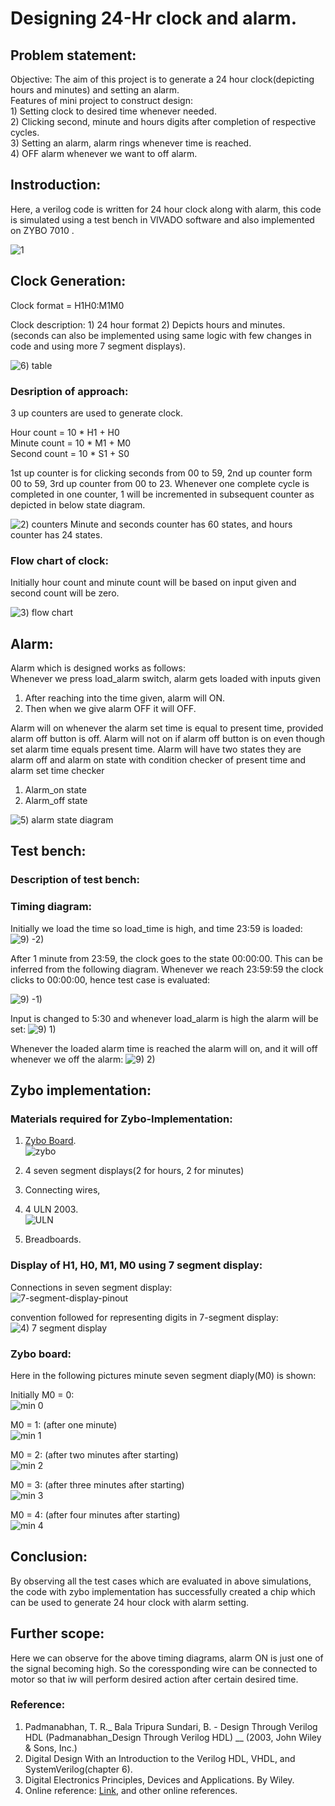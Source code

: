 # Designing 24-Hr clock and alarm.

## Problem statement:
Objective:   The aim of this project is to generate a 24 hour clock(depicting hours and minutes) and setting an alarm. <br/>
	      Features of mini project to construct design: <br/>
	      1) Setting clock to desired time whenever needed. <br/>
	      2) Clicking second, minute and hours digits after completion of respective cycles. <br/>
	      3) Setting an alarm, alarm rings whenever time is reached. <br/>
	      4) OFF alarm whenever we want to off alarm. <br/>

## Instroduction:
Here, a verilog code is written for 24 hour clock along with alarm, this code is simulated using a test bench in VIVADO software and also implemented on ZYBO 7010 .

![1](https://github.com/112101011/Designing-24Hr-clock./assets/111628378/25a07a1d-05d1-4db1-87c1-b29f5e75a686)

## Clock Generation:

Clock format = H1H0:M1M0 <br/>

Clock description:
	1) 24 hour format
	2) Depicts hours and minutes. (seconds can also be implemented using same logic with few changes in code and using more 7 segment displays).
 
![6) table](https://github.com/112101011/Designing-24Hr-clock./assets/111628378/03a9c500-2703-4bef-867b-dcddc5513314)


### Desription of approach:
3 up counters are used to generate clock. <br/>

Hour count = 10 * H1 + H0 <br/>
Minute count = 10 * M1 + M0 <br/>
Second count = 10 * S1 + S0 <br/>

1st up counter is for clicking seconds from 00 to 59, 2nd up counter form 00 to 59, 3rd up  counter from 00 to 23.
Whenever one complete cycle is completed in one counter, 1 will be incremented in subsequent counter as depicted in below state diagram.

![2) counters ](https://github.com/112101011/Designing-24Hr-clock./assets/111628378/71f58a5b-ecd1-46a0-9145-574d3913d49e)
Minute and seconds counter has 60 states, and hours counter has 24 states.

### Flow chart of clock:
Initially hour count and minute count will be based on input given and second count will be zero.

![3) flow chart](https://github.com/112101011/Designing-24Hr-clock./assets/111628378/fe05ff47-ec77-4abe-ba76-4b5997b79431)

## Alarm:
Alarm which is designed works as follows: <br/>
Whenever we press load_alarm switch, alarm gets loaded with inputs given
1) After reaching into the time given, alarm will ON.
2) Then when we give alarm OFF it will OFF.

Alarm will on whenever the alarm set time is equal to present time, provided alarm off button is off.
Alarm will not on if alarm off button is on even though set alarm time equals present time.
Alarm will have two states they are alarm off and alarm on state with condition checker of present time and alarm set time checker

1) Alarm_on state
2) Alarm_off state

![5) alarm state diagram](https://github.com/112101011/Designing-24Hr-clock./assets/111628378/2975f78d-5c97-46b6-9754-4a845eedf59a)


## Test bench:



### Description of test bench:

### Timing diagram:
Initially we load the time so load_time is high, and time 23:59 is loaded:
![9) -2)](https://github.com/112101011/Designing-24Hr-clock./assets/111628378/a3f5d4ad-2d2d-4dcc-8750-7c94b7fc3962)

After 1 minute from 23:59, the clock goes to the state 00:00:00. This can be inferred from the following diagram. Whenever we reach 23:59:59 the clock clicks to 00:00:00, hence test case is evaluated:

![9) -1)](https://github.com/112101011/Designing-24Hr-clock./assets/111628378/2235e106-dc79-41e6-a7d9-d4ae5578bf8e)


Input is changed to 5:30 and whenever load_alarm is high the alarm will be set:
![9) 1)](https://github.com/112101011/Designing-24Hr-clock./assets/111628378/d50dfea7-2dbe-40de-9cbd-98d374eca740)

Whenever the loaded alarm time is reached the alarm will on, and it will off whenever we off the alarm:
![9) 2)](https://github.com/112101011/Designing-24Hr-clock./assets/111628378/d8f2fd28-8a05-4c91-b0a8-19c7d05c2d2c)

## Zybo implementation:

### Materials required for Zybo-Implementation:
1) [Zybo Board](https://digilent.com/reference/programmable-logic/zybo/start). <br/>
	![zybo](https://github.com/112101011/Designing-24Hr-clock./assets/111628378/72acbdb8-a3f4-40aa-b03c-2a64c1cb76e4)

2) 4 seven segment displays(2 for hours, 2 for minutes) <br/>
3) Connecting wires, <br/>
4) 4 ULN 2003. <br/>
	![ULN](https://github.com/112101011/Designing-24Hr-clock./assets/111628378/52c38fb7-d00c-48d8-9d59-1835aa1d40ed)

5) Breadboards. <br/>


### Display of H1, H0, M1, M0 using 7 segment display:

Connections in seven segment display: <br/>
![7-segment-display-pinout](https://github.com/112101011/Designing-24Hr-clock./assets/111628378/70a2fcb3-5727-45e1-b2b2-35e15217a6f8)

convention followed for representing digits in 7-segment display:
![4) 7 segment display](https://github.com/112101011/Designing-24Hr-clock./assets/111628378/0d7aae1d-60c3-4d63-9a28-486f59129ec1)

### Zybo board:
Here in the following pictures minute seven segment diaply(M0) is shown: <br/>

Initially M0 = 0: <br/>
![min 0](https://github.com/112101011/Designing-24Hr-clock./assets/111628378/f706a169-48bd-4b52-9148-61bdbad4d038)

M0 = 1: (after one minute) <br/>
![min 1](https://github.com/112101011/Designing-24Hr-clock./assets/111628378/8018e1bc-6a14-4422-b599-09da2b6ae85a)

M0 = 2: (after two minutes after starting) <br/>
![min 2](https://github.com/112101011/Designing-24Hr-clock./assets/111628378/212053eb-f0d4-4e31-ae00-9e4a9054bf1f)

M0 = 3: (after three minutes after starting) <br/>
![min 3](https://github.com/112101011/Designing-24Hr-clock./assets/111628378/c78b5603-5e7d-47d4-bed5-78437600366c)

M0 = 4: (after four minutes after starting) <br/>
![min 4](https://github.com/112101011/Designing-24Hr-clock./assets/111628378/e3cb7ed7-c39a-4a37-b192-cabd4f464213)


## Conclusion:
By observing all the test cases which are evaluated in above simulations, the code with zybo implementation has successfully created a chip which can be used to generate 24 hour clock with alarm setting.

## Further scope:
Here we can observe for the above timing diagrams, alarm ON is just one of the signal becoming high. So the coressponding wire can be connected to motor so that iw will perform desired action after certain desired time. 

### Reference:
1) Padmanabhan, T. R._ Bala Tripura Sundari, B. - Design Through Verilog HDL (Padmanabhan_Design Through Verilog HDL) __ (2003, John Wiley & Sons, Inc.) 
2) Digital Design With an Introduction to the Verilog HDL, VHDL, and SystemVerilog(chapter 6).
3) Digital Electronics Principles, Devices and Applications. By Wiley.
4) Online reference: [Link](https://en.wikipedia.org/wiki/Clock_generator), and other online references.
